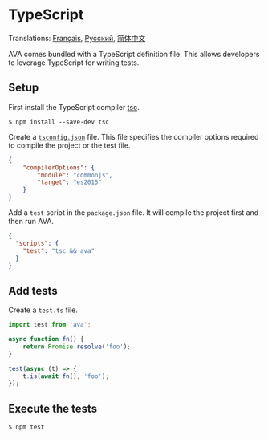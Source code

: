 # TypeScript

Translations: [Français](https://github.com/sindresorhus/ava-docs/blob/master/fr_FR/docs/recipes/typescript.md), [Русский](https://github.com/sindresorhus/ava-docs/blob/master/ru_RU/docs/recipes/typescript.md), [简体中文](https://github.com/sindresorhus/ava-docs/blob/master/zh_CN/docs/recipes/typescript.md)

AVA comes bundled with a TypeScript definition file. This allows developers to leverage TypeScript for writing tests.

## Setup

First install the TypeScript compiler [tsc](https://github.com/Microsoft/TypeScript).

```
$ npm install --save-dev tsc
```

Create a [`tsconfig.json`](https://github.com/Microsoft/TypeScript/wiki/tsconfig.json) file. This file specifies the compiler options required to compile the project or the test file.

```json
{
	"compilerOptions": {
		"module": "commonjs",
		"target": "es2015"
	}
}
```

Add a `test` script in the `package.json` file. It will compile the project first and then run AVA.

```json
{
  "scripts": {
    "test": "tsc && ava"
  }
}
```


## Add tests

Create a `test.ts` file.

```ts
import test from 'ava';

async function fn() {
    return Promise.resolve('foo');
}

test(async (t) => {
    t.is(await fn(), 'foo');
});
```


## Execute the tests

```
$ npm test
```
